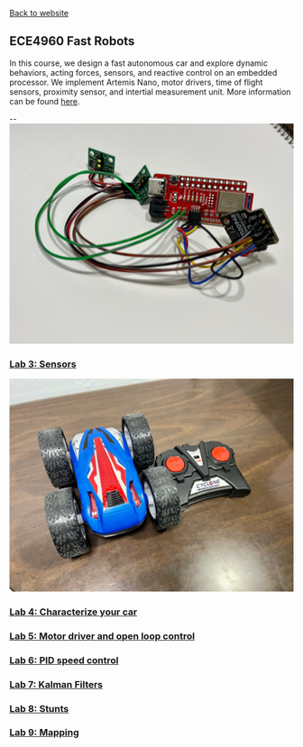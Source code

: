 <!-- ---
layout: default
--- -->

[Back to website](https://minjk121.github.io/) 

## ECE4960 Fast Robots

In this course, we design a fast autonomous car and explore dynamic behaviors, acting forces, sensors, and reactive control on an embedded processor. We implement Artemis Nano, motor drivers, time of flight sensors, proximity sensor, and intertial measurement unit. More information can be found [here](https://cei-lab.github.io/ECE4960-2022/).

--
![lab3 picture](img/soldered_parts.jpg)
### [Lab 3: Sensors](labs/lab3.html)
![lab4 picture](img/cyclone_car.jpg)
### [Lab 4: Characterize your car](labs/lab4.html)
### [Lab 5: Motor driver and open loop control](labs/lab5.html)
### [Lab 6: PID speed control](labs/lab6.html)
### [Lab 7: Kalman Filters](labs/lab7.html)
### [Lab 8: Stunts](labs/lab8.html)
### [Lab 9: Mapping](labs/lab9.html)
<!-- --
Markdown is a lightweight and easy-to-use syntax for styling your writing. It includes conventions for

```markdown
Syntax highlighted code block

# Header 1
## Header 2
### Header 3

- Bulleted
- List

1. Numbered
2. List

**Bold** and _Italic_ and `Code` text

[Link](url) and ![Image](src)
```

For more details see [Basic writing and formatting syntax](https://docs.github.com/en/github/writing-on-github/getting-started-with-writing-and-formatting-on-github/basic-writing-and-formatting-syntax).

### Jekyll Themes

Your Pages site will use the layout and styles from the Jekyll theme you have selected in your [repository settings](https://github.com/Minjk121/ECE4960/settings/pages). The name of this theme is saved in the Jekyll `_config.yml` configuration file.

### Support or Contact

Having trouble with Pages? Check out our [documentation](https://docs.github.com/categories/github-pages-basics/) or [contact support](https://support.github.com/contact) and we’ll help you sort it out. -->
